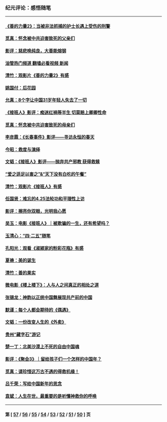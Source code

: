 ### 纪元评论：感悟随笔
---
#### [《善的力量2》：当被非法抓捕的护士长遇上受伤的刑警](../../pages/nsc1035/n14015561.md?06150330) 
#### [觅真：怀念被中共迫害致死的父亲们](../../pages/nsc1035/n14014258.md?06150330) 
#### [影评：慈悲唤纯良，大善能熔钢](../../pages/nsc1035/n14010867.md?06150330) 
#### [油管热门频道 翻墙必看视频 新闻](ok?06150330)
#### [清竹：观影片《善的力量2》有感](../../pages/nsc1035/n14010015.md?06150330) 
#### [姚国付：后花园](../../pages/nsc1035/n14005301.md?06150330) 
#### [允真：8个字让中国31岁年轻人失去了一切](../../pages/nsc1035/n13999093.md?06150330) 
#### [《接班人》影评：痴迷红祸等半生 切莫赔上卿卿性命](../../pages/nsc1035/n13998676.md?06150330) 
#### [觅真：怀念被中共迫害致死的母亲们](../../pages/nsc1035/n13997271.md?06150330) 
#### [李彦霖：《长春事件》影评——寻访永恒的春天](../../pages/nsc1035/n13995112.md?06150330) 
#### [今昭：救度与演绎](../../pages/nsc1035/n13992670.md?06150330) 
#### [文韬：《接班人》影评——抛弃共产邪教 获得救赎](../../pages/nsc1035/n13990160.md?06150330) 
#### [“爱之适足以害之”&“天下没有白吃的午餐”](../../pages/nsc1035/n13988391.md?06150330) 
#### [清竹：观影片《接班人》有感](../../pages/nsc1035/n13983561.md?06150330) 
#### [任国贤：难忘的4.25法轮功和平理性上访](../../pages/nsc1035/n13983482.md?06150330) 
#### [影评：擦亮你双眼，光明我心愿](../../pages/nsc1035/n13982333.md?06150330) 
#### [吴玉：电影《接班人》｜被欺骗的一生，还有希望吗？](../../pages/nsc1035/n13981972.md?06150330) 
#### [玉清心：“四·二五”随笔](../../pages/nsc1035/n13978628.md?06150330) 
#### [孔阳光：观看《淑颍家的粉彩花瓶》有感](../../pages/nsc1035/n13967929.md?06150330) 
#### [夏祷：美的诞生](../../pages/nsc1035/n13962321.md?06150330) 
#### [清竹：善的果实](../../pages/nsc1035/n13963980.md?06150330) 
#### [微电影《楼上楼下》：人与人之间真正的相处之道](../../pages/nsc1035/n13944319.md?06150330) 
#### [张锡龙：神韵以正统中国舞展现共产前的中国](../../pages/nsc1035/n13939727.md?06150330) 
#### [默谨：每个人都会期待的《偶遇》](../../pages/nsc1035/n13939091.md?06150330) 
#### [文韬：一份改变人生的《外卖》](../../pages/nsc1035/n13931822.md?06150330) 
#### [贵州“藏字石”游记](../../pages/nsc1035/n13923310.md?06150330) 
#### [楚一丁：北美沙漠上不死的自由中国魂](../../pages/nsc1035/n13921879.md?06150330) 
#### [影评：《聚会3》｜留给孩子们一个怎样的中国年？](../../pages/nsc1035/n13919652.md?06150330) 
#### [觅真：请珍惜这万古不遇的得救机缘！](../../pages/nsc1035/n13917157.md?06150330) 
#### [吕千荣：写给中国新年的思念](../../pages/nsc1035/n13915103.md?06150330) 
#### [袁斌：人生在世，最重要的是听懂神救你的呼唤](../../pages/nsc1035/n13914636.md?06150330) 

---
#### 第 [ [57](./57.md?06150330) / [56](./56.md?06150330) / [55](./55.md?06150330) / [54](./54.md?06150330) / [53](./53.md?06150330) / [52](./52.md?06150330) / [51](./51.md?06150330) / [50](./50.md?06150330) ] 页
